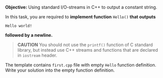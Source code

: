 **Objective:** Using standard I/O-streams in C++ to output a constant string.

In this task, you are required to 
**implement function** `Hello()` **that outputs** 

```
Hello world!
```

**followed by a newline.** 

> **CAUTION**
> You should not use the `printf()` function of C
> standard library, but instead use C++ streams and functions that are declared 
> in `iostream` header.

The template contains `first.cpp` file with empty `Hello` function 
definition. Write your solution into the empty function definition.
